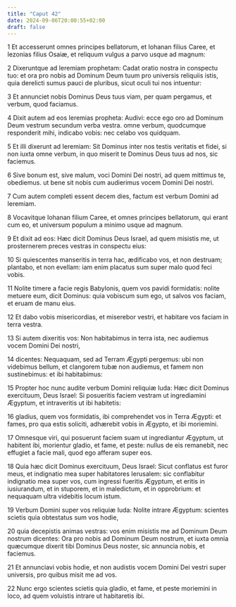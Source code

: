 ```yaml
---
title: "Caput 42"
date: 2024-09-06T20:00:55+02:00
draft: false
---
```



1 Et accesserunt omnes principes bellatorum, et Iohanan filius Caree, et Iezonias filius Osaiæ, et reliquum vulgus a parvo usque ad magnum:

2 Dixeruntque ad Ieremiam prophetam: Cadat oratio nostra in conspectu tuo: et ora pro nobis ad Dominum Deum tuum pro universis reliquiis istis, quia derelicti sumus pauci de pluribus, sicut oculi tui nos intuentur:

3 Et annunciet nobis Dominus Deus tuus viam, per quam pergamus, et verbum, quod faciamus.

4 Dixit autem ad eos Ieremias propheta: Audivi: ecce ego oro ad Dominum Deum vestrum secundum verba vestra. omne verbum, quodcumque responderit mihi, indicabo vobis: nec celabo vos quidquam.

5 Et illi dixerunt ad Ieremiam: Sit Dominus inter nos testis veritatis et fidei, si non iuxta omne verbum, in quo miserit te Dominus Deus tuus ad nos, sic faciemus.

6 Sive bonum est, sive malum, voci Domini Dei nostri, ad quem mittimus te, obediemus. ut bene sit nobis cum audierimus vocem Domini Dei nostri.

7 Cum autem completi essent decem dies, factum est verbum Domini ad Ieremiam.

8 Vocavitque Iohanan filium Caree, et omnes principes bellatorum, qui erant cum eo, et universum populum a minimo usque ad magnum.

9 Et dixit ad eos: Hæc dicit Dominus Deus Israel, ad quem misistis me, ut prosternerem preces vestras in conspectu eius:

10 Si quiescentes manseritis in terra hac, ædificabo vos, et non destruam; plantabo, et non evellam: iam enim placatus sum super malo quod feci vobis.

11 Nolite timere a facie regis Babylonis, quem vos pavidi formidatis: nolite metuere eum, dicit Dominus: quia vobiscum sum ego, ut salvos vos faciam, et eruam de manu eius.

12 Et dabo vobis misericordias, et miserebor vestri, et habitare vos faciam in terra vestra.

13 Si autem dixeritis vos: Non habitabimus in terra ista, nec audiemus vocem Domini Dei nostri,

14 dicentes: Nequaquam, sed ad Terram Ægypti pergemus: ubi non videbimus bellum, et clangorem tubæ non audiemus, et famem non sustinebimus: et ibi habitabimus:

15 Propter hoc nunc audite verbum Domini reliquiæ Iuda: Hæc dicit Dominus exercituum, Deus Israel: Si posueritis faciem vestram ut ingrediamini Ægyptum, et intraveritis ut ibi habitetis:

16 gladius, quem vos formidatis, ibi comprehendet vos in Terra Ægypti: et fames, pro qua estis soliciti, adhærebit vobis in Ægypto, et ibi moriemini.

17 Omnesque viri, qui posuerunt faciem suam ut ingrediantur Ægyptum, ut habitent ibi, morientur gladio, et fame, et peste: nullus de eis remanebit, nec effugiet a facie mali, quod ego afferam super eos.

18 Quia hæc dicit Dominus exercituum, Deus Israel: Sicut conflatus est furor meus, et indignatio mea super habitatores Ierusalem: sic conflabitur indignatio mea super vos, cum ingressi fueritis Ægyptum, et eritis in iusiurandum, et in stuporem, et in maledictum, et in opprobrium: et nequaquam ultra videbitis locum istum.

19 Verbum Domini super vos reliquiæ Iuda: Nolite intrare Ægyptum: scientes scietis quia obtestatus sum vos hodie,

20 quia decepistis animas vestras: vos enim misistis me ad Dominum Deum nostrum dicentes: Ora pro nobis ad Dominum Deum nostrum, et iuxta omnia quæcumque dixerit tibi Dominus Deus noster, sic annuncia nobis, et faciemus.

21 Et annunciavi vobis hodie, et non audistis vocem Domini Dei vestri super universis, pro quibus misit me ad vos.

22 Nunc ergo scientes scietis quia gladio, et fame, et peste moriemini in loco, ad quem voluistis intrare ut habitaretis ibi.

